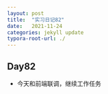 ```yaml
---
layout: post
title:  "实习日记82"
date:   2021-11-24
categories: jekyll update
typora-root-url: ./
---
```


## Day82

- 今天和前端联调，继续工作任务

